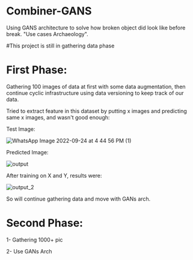 # Combiner-GANS
Using GANS architecture to solve how broken object did look like before break. "Use cases Archaeology".

#This project is still in gathering data phase 

# First Phase:
Gathering 100 images of data at first with some data augmentation, then continue cyclic infrastructure using data versioning to keep track of our data.

Tried to extract feature in this dataset by putting x images and predicting same x images, and wasn't good enough:

 Test Image: 
 
 ![WhatsApp Image 2022-09-24 at 4 44 56 PM (1)](https://user-images.githubusercontent.com/59775002/193263634-e92195c2-7551-4d72-8e50-14255448fcf0.jpeg)

 Predicted Image:
 
![output](https://user-images.githubusercontent.com/59775002/193263530-f41eb919-4ad8-45bb-80d7-5d2098ceb4d7.png)

After training on X and Y, results were:

![output_2](https://user-images.githubusercontent.com/59775002/193263823-887f4751-12c8-4fed-9144-eae954fcb3aa.png)

So will continue gathering data and move with GANs arch.

# Second Phase:
1- Gathering 1000+ pic

2- Use GANs Arch

